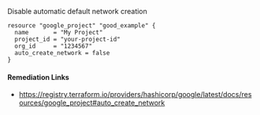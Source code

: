 
Disable automatic default network creation

```hcl
resource "google_project" "good_example" {
  name       = "My Project"
  project_id = "your-project-id"
  org_id     = "1234567"
  auto_create_network = false
}
```

#### Remediation Links
 - https://registry.terraform.io/providers/hashicorp/google/latest/docs/resources/google_project#auto_create_network
        